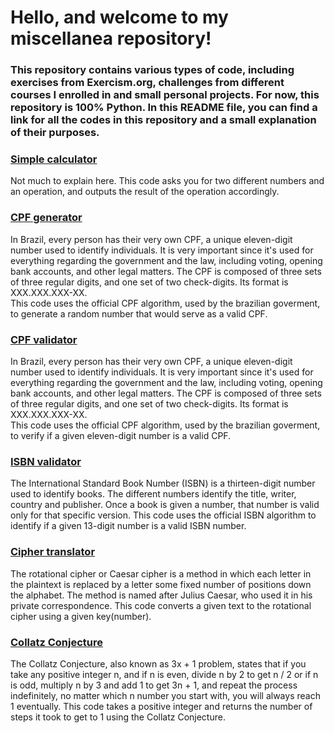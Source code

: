 # Hello, and welcome to my miscellanea repository!
### This repository contains various types of code, including exercises from Exercism.org, challenges from different courses I enrolled in and small personal projects. For now, this repository is 100% Python. In this README file, you can find a link for all the codes in this repository and a small explanation of their purposes.

### **[Simple calculator](https://github.com/anaroyer/miscellaneous-codes/blob/master/calculadora1.py)**
Not much to explain here. This code asks you for two different numbers and an operation, and outputs the result of the operation accordingly. 

### **[CPF generator](https://github.com/anaroyer/miscellaneous-codes/blob/master/gerador_de_cpf.py)**
In Brazil, every person has their very own CPF, a unique eleven-digit number used to identify individuals. It is very important since it's used for everything regarding the government and the law, including voting, opening bank accounts, and other legal matters. The CPF is composed of three sets of three regular digits, and one set of two check-digits. Its format is XXX.XXX.XXX-XX.  
This code uses the official CPF algorithm, used by the brazilian goverment, to generate a random number that would serve as a valid CPF. 

### **[CPF validator](https://github.com/anaroyer/miscellaneous-codes/blob/master/validador_de_cpf.py)**
In Brazil, every person has their very own CPF, a unique eleven-digit number used to identify individuals. It is very important since it's used for everything regarding the government and the law, including voting, opening bank accounts, and other legal matters. The CPF is composed of three sets of three regular digits, and one set of two check-digits. Its format is XXX.XXX.XXX-XX.  
This code uses the official CPF algorithm, used by the brazilian goverment, to verify if a given eleven-digit number is a valid CPF.

### **[ISBN validator](https://github.com/anaroyer/miscellaneous-codes/blob/master/isbn.py)**
The International Standard Book Number (ISBN) is a thirteen-digit number used to identify books. The different numbers identify the title, writer, country and publisher. Once a book is given a number, that number is valid only for that specific version. This code uses the official ISBN algorithm to identify if a given 13-digit number is a valid ISBN number.

### **[Cipher translator](https://github.com/anaroyer/miscellaneous-codes/blob/master/cipher.py)**
The rotational cipher or Caesar cipher is a method in which each letter in the plaintext is replaced by a letter some fixed number of positions down the alphabet. The method is named after Julius Caesar, who used it in his private correspondence. This code converts a given text to the rotational cipher using a given key(number).

### **[Collatz Conjecture](https://github.com/anaroyer/miscellaneous-codes/blob/master/collatz.py)**
The Collatz Conjecture, also known as 3x + 1 problem, states that if you take any positive integer n, and if n is even, divide n by 2 to get n / 2 or if n is odd, multiply n by 3 and add 1 to get 3n + 1, and repeat the process indefinitely, no matter which n number you start with, you will always reach 1 eventually. 
This code takes a positive integer and returns the number of steps it took to get to 1 using the Collatz Conjecture. 